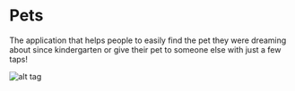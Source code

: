 Pets
===
The application that helps people to easily find the pet they were dreaming about since kindergarten or give their pet to someone else with just a few taps!

![alt tag](http://i.imgur.com/92Wgjp5.png)
